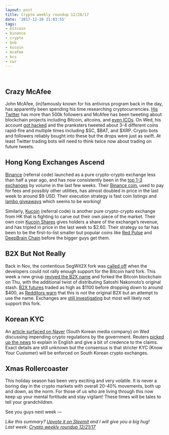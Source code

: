 ```yaml
---
layout: post
title: Crypto weekly roundup 12/28/17
date: '2017-12-28 21:03:55'
tags:
- bitcoin
- binance
- crypto
- bnb
- kucoin
- mcafee
- kcs
- cwr
---
```


<br />

## Crazy McAfee
John McAfee, (in)famously known for his antivirus program back in the day, has apparently been spending his time researching cryptocurrencies. [His Twitter](https://twitter.com/officialmcafee) has more than 500k followers and McAfee has been tweeting about blockchain projects including Bitcoin, altcoins, and [even ICOs](https://twitter.com/officialmcafee/status/946122811671830529). On Wed, his account [got hacked](https://twitter.com/officialmcafee/status/946154726307127298) and the pranksters tweeted about 3-4 different coins rapid-fire and multiple times including $SC, $BAT, and $XRP. Crypto bots and followers reliably bought into these but the drops were just as swift. At least Twitter trading bots will need to think twice now about trading on future tweets.

## Hong Kong Exchanges Ascend
[Binance](https://www.binance.com/?ref=10138930) (referral code) launched as a pure crypto-crypto exchange less than half a year ago, and has now consistently been in the [top 1-3 exchanges](https://coinmarketcap.com/exchanges/volume/24-hour/) by volume in the last few weeks. Their [Binance coin](https://coinmarketcap.com/currencies/binance-coin/), used to pay for fees and possibly other utilities, has almost doubled in price in the last week to around $9 USD. Their execution strategy is fast coin listings and [lambo giveaways](https://www.binance.com/activity-MCO.html) which seems to be working!

Similarly, [Kucoin](https://www.kucoin.com/#/?r=E54JXp) (referral code) is another pure crypto-crypto exchange from HK that is fighting to carve out their own piece of the market. Their own coin [Kucoin Shares](https://coinmarketcap.com/currencies/kucoin-shares/) gives holders a share of the exchange’s revenue, and has tripled in price in the last week to $2.60. Their strategy so far has been to be the first-to-list smaller but popular coins like [Red Pulse](https://coinmarketcap.com/currencies/red-pulse/) and [DeepBrain Chain](https://coinmarketcap.com/currencies/deepbrain-chain/) before the bigger guys get them.

## B2X But Not Really
Back in Nov, the contentious SegWit2X fork was [called off](https://lists.linuxfoundation.org/pipermail/bitcoin-segwit2x/2017-November/000685.html) when the developers could not rally enough support for the Bitcoin hard fork. This week a new group [revived the B2X name](http://b2x-segwit.io/) and forked the Bitcoin blockchain on Thu, with the additional twist of distributing Satoshi Nakomoto’s original stash. [B2X futures](https://coinmarketcap.com/currencies/segwit2x/) traded as high as $1100 before dropping down to around $400, as [Redditors warn](https://www.reddit.com/r/BitcoinScamCoins/comments/7kumld/b2x_segwit2x_hard_fork_bitcoin_scammers_trying_to/) that this is *not* the original B2X but an attempt to use the name. Exchanges are [still investigating](https://www.reddit.com/r/binance/comments/7mfuq7/for_those_worried_about_b2x/) but most will likely not support this fork.

## Korean KYC
An [article surfaced on Naver](http://news.naver.com/main/read.nhn?mode=LSD&mid=shm&sid1=101&oid=277&aid=0004148227) (South Korean media company) on Wed discussing impending crypto regulations by the government. Reuters [picked up the news](https://www.reuters.com/article/uk-southkorea-bitcoin/south-korea-to-impose-new-curbs-on-cryptocurrency-trading-idUSKBN1EM05K) to explain in English and give a bit of credence to the claims. Exact details are still unknown but the consensus is that stricter KYC (Know Your Customer) will be enforced on South Korean crypto exchanges.

## Xmas Rollercoaster
This holiday season has been very exciting and very volatile. It is never a boring day in the crypto markets with overall 20-40% movements, both up and down, as the norm. For those of us who are living through this now keep up your mental fortitude and stay vigilant! These times will be tales to tell your grandchildren.

See you guys next week —

*Like this summary? [Upvote it on Steemit](https://steemit.com/cryptocurrency/@aeto/aeto-s-crypto-weekly-roundup-12-28-17) and I will give you a big hug!*<br />*Last week: [Crypto weekly roundup 12/21/17](https://tonyy.in/crypto-weekly-roundup-12-21-17/)*